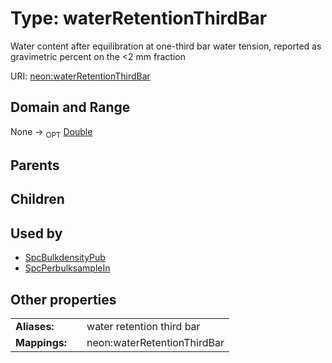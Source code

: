 
# Type: waterRetentionThirdBar


Water content after equilibration at one-third bar water tension, reported as gravimetric percent on the <2 mm fraction

URI: [neon:waterRetentionThirdBar](https://data.neonscience.org/waterRetentionThirdBar)


## Domain and Range

None ->  <sub>OPT</sub> [Double](types/Double.md)

## Parents


## Children


## Used by

 * [SpcBulkdensityPub](SpcBulkdensityPub.md)
 * [SpcPerbulksampleIn](SpcPerbulksampleIn.md)

## Other properties

|  |  |  |
| --- | --- | --- |
| **Aliases:** | | water retention third bar |
| **Mappings:** | | neon:waterRetentionThirdBar |

